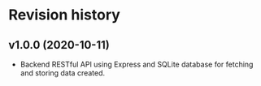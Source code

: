 Revision history
==================

v1.0.0 (2020-10-11)
-------------------
* Backend RESTful API using Express and SQLite database for fetching and storing data created.
